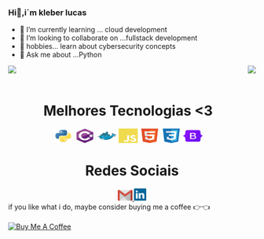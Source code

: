 ### Hi👋,i´m kleber lucas



- 🌱 I’m currently learning ... cloud development 
- 👯 I’m looking to collaborate on ...fullstack development
- 📅 hobbies... learn about cybersecurity concepts
- 💬 Ask me about ...Python



<div>
  
  <img  height="180em" src="https://github-readme-stats.vercel.app/api?username=kleberlucas20014&show_icons=true&theme=great-gatsby&include_all_commits=true&count_private=false"/>
  <img align="right" height="180em" src="https://github-readme-stats.vercel.app/api/top-langs/?username=kleberlucas20014&layout=compact&langs_count=16&theme=great-gatsby"/>
</div>
<br>

<div  align="center"> 
    <h1 align="center">Melhores Tecnologias <3</h1>
    <img align="center" height="30" width="40" alt="python-icon" src="https://raw.githubusercontent.com/devicons/devicon/master/icons/python/python-original.svg">
    <img align="center" height="30" width="40" alt="csharp-icon"  src="https://raw.githubusercontent.com/devicons/devicon/master/icons/csharp/csharp-original.svg">
    <img align="center" height="30" width="40" alt="docker-icon" src="https://raw.githubusercontent.com/devicons/devicon/master/icons/docker/docker-original.svg">
    <img align="center" height="30" width="40" alt="js-icon"  src="https://raw.githubusercontent.com/devicons/devicon/master/icons/javascript/javascript-plain.svg">
    <img align="center" height="30" width="40" alt="html-icon" src="https://raw.githubusercontent.com/devicons/devicon/master/icons/html5/html5-original.svg">
    <img align="center" height="30" width="40" alt="css-icon" src="https://raw.githubusercontent.com/devicons/devicon/master/icons/css3/css3-original.svg">
    <img align="center" height="30" width="40" alt="bootstrap-icon" src="https://raw.githubusercontent.com/devicons/devicon/master/icons/bootstrap/bootstrap-original.svg">
      
   </div>
    
     
  <div align="center">
  <h1 >Redes Sociais</h1>
    <a href = "mailto: kleberlucas20014@gmail.com">
      <img width="30" src="gmail.svg">
    </a>
    <a href = "https://www.linkedin.com/in/kleber-lucas-2b89591b3/">
      <img width="25" src="linkedin.svg">
    </a>
</div>


<div text align="left">
  if you like what i do, maybe consider buying me a coffee  👉👈
  </div><br>
  <div>
<a href="mailto: kleberlucas20014@gmail.com" target="_blank">
<img src="https://cdn.buymeacoffee.com/buttons/v2/default-red.png" alt="Buy Me A Coffee" width="150" ></a>
</div>

  
